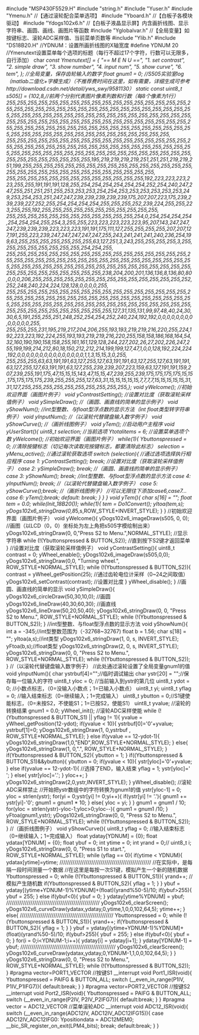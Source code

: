 #include "MSP430F5529.H"
#include "string.h"
#include "Yuser.h"
#include "Ymenu.h"			//【通过滚轮配合菜单选项】
#include "Yboard.h"		//【白板子各模块驱动】
#include "Ydogs102x6.h"	//【白板子液晶显示屏】内含画折线图、显示字符串、画圆、画线、画图片等函数
#include "Yglobalvar.h"	//【全局变量】如按键标志、滚轮ADC采样值、当前菜单页数等
#include "Ylib.h"
#include "DS18B20.H"
//YDNUM：设置所画折线图的X轴宽度
#define YDNUM 20
//Ymenutext设置菜单每个选项的标题（每行不超过17个字符，行数可以无限多，自行添加）
char *const Ymenutext[] = {
    "==   M E N U   ==",
    "1. set contrast",
    "2. simple draw",
    "3. show number",
    "4. input num",
    "5. show curve",
	"6. tem",
};
//全局变量，保存齿轮输入的数字
float gnum1 = 0;
//S505实验室log（matlab二值化+字模生成）（不推荐费时间在这里，如有需要，详细生成可参考http://download.csdn.net/detail/yws_swy/9581130）
static const uint8_t s505[] =
{102,8,//前两个分别代表图片像素列数和行数（每8个像素为1行）
255,255,255,255,255,255,255,255,255,255,255,255,255,255,255,255,255,255,255,255,255,255,255,255,255,255,255,255,255,255,255,255,255,255,255,255,255,255,255,255,255,255,255,255,255,255,255,255,255,255,255,255,255,255,255,255,255,255,255,255,255,255,255,255,255,255,255,255,255,255,255,255,255,255,255,255,255,255,255,255,255,255,255,255,255,255,255,255,255,255,255,255,255,255,255,255,255,255,255,255,255,255,
255,255,255,255,255,255,255,255,255,255,255,255,255,255,255,255,255,255,255,255,255,255,255,255,255,255,255,255,255,255,255,255,255,255,255,255,255,255,255,255,255,255,255,255,255,255,255,255,255,255,255,255,255,255,255,255,255,255,255,255,195,219,219,219,219,251,251,251,219,219,251,199,255,255,255,255,255,255,255,255,255,255,255,255,255,255,255,255,255,255,255,255,255,255,255,255,255,255,255,255,255,255,
255,255,255,255,255,255,255,255,255,255,255,255,255,192,223,223,223,223,255,255,191,191,191,128,255,254,254,254,254,254,254,252,254,240,247,247,255,251,251,251,255,253,253,253,254,254,253,253,253,253,253,253,249,253,254,253,251,247,247,239,239,239,239,239,175,207,207,223,175,239,239,239,227,252,255,254,254,254,254,255,255,255,252,239,224,255,255,223,255,255,192,255,255,255,255,255,255,255,255,255,255,255,
255,255,255,255,255,255,255,255,255,255,255,255,254,0,254,254,254,254,254,254,254,255,254,3,255,255,223,223,223,223,223,95,207,143,247,247,247,239,239,239,223,223,223,191,191,175,111,127,255,255,255,255,207,207,127,191,255,223,239,247,247,247,247,247,255,243,241,241,241,240,236,254,199,63,255,255,255,255,255,255,255,63,127,251,3,243,255,255,255,255,3,255,255,255,255,255,255,255,255,254,254,255,
255,255,255,255,255,255,255,255,255,255,255,255,255,255,255,255,255,255,255,255,255,255,255,255,255,255,255,255,255,255,255,255,255,255,255,255,255,255,255,255,255,255,255,255,255,255,255,255,255,255,255,255,255,255,255,255,255,255,255,255,255,238,204,200,201,136,136,8,136,80,80,0,0,0,206,255,255,255,255,255,255,255,255,255,255,255,255,255,255,252,252,248,240,224,224,128,128,0,0,0,0,255,
255,255,255,255,255,255,255,255,255,255,255,255,255,255,255,255,255,255,255,255,255,255,255,255,255,255,255,255,255,255,255,255,255,255,255,255,255,255,255,255,255,255,255,255,255,255,255,255,255,255,255,255,255,255,255,255,255,255,255,255,255,255,127,31,135,131,99,97,48,40,24,30,30,6,5,191,255,255,251,248,252,254,254,252,240,224,192,192,0,0,0,0,0,0,0,0,0,0,0,0,0,255,
255,255,255,231,195,219,217,204,206,255,193,193,219,219,216,220,255,224,192,223,223,192,224,255,193,193,219,219,216,220,255,158,158,186,168,164,54,32,160,190,190,158,158,255,161,161,129,128,244,227,202,26,27,202,226,247,255,199,199,214,212,80,18,150,212,212,214,199,199,127,47,1,0,0,128,192,224,224,192,0,0,0,0,0,0,0,0,0,0,0,0,0,0,0,1,1,3,15,15,3,0,255,
255,255,255,63,63,191,191,63,127,255,127,63,191,191,63,127,255,127,63,191,191,63,127,255,127,63,191,191,63,127,255,239,239,207,223,159,63,127,191,191,159,207,239,255,191,175,47,15,15,15,143,47,15,15,47,239,255,239,175,175,175,175,15,15,175,175,175,175,239,255,255,255,127,63,31,15,15,15,15,15,7,7,7,7,15,15,15,15,15,31,31,127,255,255,255,255,255,255,255,255,255,255,};
void yWelcome();			//初始欢迎界面（画图片例子）
void yContrastSetting();	//设置对比度（获取滚轮采样值例子）
void ySimpleDraw();		//（画圆、画直线的简单的显示例子）
void yShowNum();			//int型整数、与float型浮点数的显示方法（int float类型转字符串例子）
void yInputNum();			//（以滚轮代替键盘输入数字例子）
void yShowCurve();			//（画折线图例子）
void yTem();
//启动用户主程序
void yUserStart(){
	uint8_t selection;							//当前选项
    Ytotalitems = 6;							//设置菜单选项个数
	yWelcome();									//初始欢迎界面（画图片例子）
    while(1){
        Ybuttonspressed = 0;					//清除按键标志（切记每次读取完按键标志，都要清除此标志）
		selection = yMenu_active();				//通过滚轮获取选项
		switch (selection){						//通过选项选择执行相应程序
			case 1: yContrastSetting(); break;	//设置对比度（获取滚轮采样值例子）
			case 2: ySimpleDraw(); break;		//（画圆、画直线的简单的显示例子）
			case 3: yShowNum(); break;			//int型整数、与float型浮点数的显示方法
			case 4: yInputNum(); break;		//（以滚轮代替键盘输入数字例子）
			case 5: yShowCurve();break;		//（画折线图例子）
			//可以无限往下添加case6,case7...
			case 6: yTem();break;
			default: break;
		}
    }
}
void yTem(){
	char s[16] = "";
	float tem = 0.0;
	while(Init_18B20());
	while(1){
		tem = Do1Convert();
		yItoa(tem,s);
		yDogs102x6_stringDraw(0,8*5,s,ROW_STYLE+INVERT_STYLE);
	}
}
//初始欢迎界面（画图片例子）
void yWelcome(){
	yDogs102x6_imageDraw(s505, 0, 0);			//画图（以LCD（0，0）坐标处为左上角把s505字模绘制出来）
	yDogs102x6_stringDraw(0, 0,"Press S2 to Menu.",NORMAL_STYLE);	//显示字符串
    while (!(Ybuttonspressed & BUTTON_S2));				//直到按下S2键才返回菜单
}
//设置对比度（获取滚轮采样值例子）
void yContrastSetting(){
    uint8_t contrast = 0;
    yWheel_enable();
    yDogs102x6_imageDraw(s505,0,0);
    yDogs102x6_stringDraw(0,0, "Turning wheel.", ROW_STYLE+NORMAL_STYLE);
    while (!(Ybuttonspressed & BUTTON_S2)){
        contrast = yWheel_getPosition(25);	//通过齿轮电位计采样（0~24之间取值）
        yDogs102x6_setContrast(contrast);	//设置对比度
    }
    yWheel_disable();
}
//画圆、画直线的简单的显示
void ySimpleDraw(){
	yDogs102x6_circleDraw(50,30,10,0);								//画圆
	yDogs102x6_lineDraw(40,30,60,30);								//画直线
	yDogs102x6_lineDraw(50,20,50,40);
	yDogs102x6_stringDraw(0, 0, "Press S2 to Menu.", ROW_STYLE+NORMAL_STYLE);
	while (!(Ybuttonspressed & BUTTON_S2));
}
//int型整数、与float型浮点数的显示方法
void yShowNum(){
	int a = -345;//int型整数范围为（-32768~32767)
	float b = 1.56;
	char s[18] = "";
	yItoa(a,s);//int类型
	yDogs102x6_stringDraw(1, 0, s, INVERT_STYLE);
	yFtoa(b,s);//float类型
	yDogs102x6_stringDraw(2, 0, s, INVERT_STYLE);
	yDogs102x6_stringDraw(0, 0, "Press S2 to Menu.", ROW_STYLE+NORMAL_STYLE);
    while (!(Ybuttonspressed & BUTTON_S2));
}
//（以滚轮代替键盘输入数字例子）
//此处通过滚轮设置了全局变量gnum1的值
void yInputNum(){
	char ystrbuf[4]="";//临时调试输出
	char ystr[20] = "";//保存每一位输入的字符
	uint8_t yloc = 0;	//当前输入到ystr的第几位
	uint8_t ydot = 0;	//小数点标志，（0=没输入小数点；1=已输入小数点）
	uint8_t yi;
	uint8_t yflag = 0;	//输入结束标志（0=继续输入；1=完成输入）
	uint8_t ybutton = 0;//S1键使能标志，（0=未按S2，不使能S1；1=已按S2，使能S1）
	uint8_t yvalue;		//滚轮的转换结果
	gnum1 = 0.0;
	yWheel_init();		//滚轮ADC采样使能
    while (!(Ybuttonspressed & BUTTON_S1) || yflag != 1){
		yvalue = yWheel_getPosition(12-ydot);
		if(yvalue < 10){
			ystrbuf[0]='0'+yvalue;
			ystrbuf[1]=0;
			yDogs102x6_stringDraw(1, 0,ystrbuf , ROW_STYLE+NORMAL_STYLE);
		}
		else if(yvalue == 12-ydot-1){
			yDogs102x6_stringDraw(1,0,"END",ROW_STYLE+NORMAL_STYLE);
		}
		else{
			yDogs102x6_stringDraw(1, 0,".", ROW_STYLE+NORMAL_STYLE);
		}
    	if(Ybuttonspressed & BUTTON_S2){
    		ybutton = 1;
    	}
    	if((Ybuttonspressed & BUTTON_S1)&&ybutton){
    		ybutton = 0;
    		if(yvalue < 10){
    			ystr[yloc]='0'+yvalue;
    		}
    		else if(yvalue == 12-ydot-1){			//选择了END，输入结束
    			yflag = 1;
    			ystr[yloc]=' ';
    		}
    		else{
    			ystr[yloc]='.';
    		}
    		yloc++;
    	}
    	yDogs102x6_stringDraw(2,0,ystr,INVERT_STYLE);
    }
    yWheel_disable();	//滚轮ADC采样禁止
    //开始把ystr数组中的字符转换为gnum1的值
    ystr[yloc-1] = 0;
    yloc = strlen(ystr);
    for(yi = 0;ystr[yi] != 0;yi++){
    	if(ystr[yi] != '.'){
    	    gnum1 += ystr[yi]-'0';
    	    gnum1 = gnum1 * 10;
    	}
    	else{
    		yloc = yi;
    	}
    }
    gnum1 = gnum1 / 10;
    for(yloc = strlen(ystr)-yloc-1;yloc>0;yloc--){
    	gnum1 = gnum1 /10;
    }
    yFtoa(gnum1,ystr);
	yDogs102x6_stringDraw(0, 0, "Press S2 to Menu.", ROW_STYLE+NORMAL_STYLE);
    while (!(Ybuttonspressed & BUTTON_S2));
}
//（画折线图例子）
void yShowCurve(){
	uint8_t yflag = 0;	//输入结束标志（0=继续输入；1=完成输入）
	float ydatay[YDNUM] = {0};
	float ydatax[YDNUM] = {0};
	float ybuf = 0;
	int ytime = 0;
	int yrand = 0;//
	uint8_t i;
	yDogs102x6_stringDraw(0, 0, "Press S1 to start.", ROW_STYLE+NORMAL_STYLE);
    while (yflag == 0){
    	if(ytime < YDNUM){
			ydatax[ytime]=ytime;
			/////////////////////////////////////////////////
			//在实际中，是每隔一段时间测量一个数据
			//在这里是每按一次S1键，模拟产生一个新的随机数据
			Ybuttonspressed = 0;
			while (!(Ybuttonspressed & BUTTON_S1)){
				yrand++;			//模拟产生随机数
				if(Ybuttonspressed & BUTTON_S2){
					yflag = 1;
				}
			}
			ybuf = ydatay[(ytime+YDNUM-1)%YDNUM]+(float)(yrand%50-5)/10;
			if(ybuf>255){
				ybuf = 255;
			}
			else if(ybuf<0){
				ybuf = 0;
			}
			ydatay[ytime%YDNUM] = ybuf;
			//////////////////////////////////////////////////
	    	yDogs102x6_clearScreen();
			yDogs102x6_curveDraw(ydatax,ydatay,0,ytime,1,0,0,102,64,5);
			ytime++;
    	}
    	else{
    		//////////////////////////////////////////////////
			Ybuttonspressed = 0;
			while (!(Ybuttonspressed & BUTTON_S1)){
				yrand++;
				if(Ybuttonspressed & BUTTON_S2){
					yflag = 1;
				}
			}
			ybuf = ydatay[(ytime+YDNUM-1)%YDNUM]+(float)(yrand%50-5)/10;
			if(ybuf>255){
				ybuf = 255;
			}
			else if(ybuf<0){
				ybuf = 0;
			}
	    	for(i = 0;i<YDNUM-1;i++){
	    		ydatay[i] = ydatay[i+1];
	    	}
			ydatay[YDNUM-1] = ybuf;
			///////////////////////////////////////////////////
	    	yDogs102x6_clearScreen();
			yDogs102x6_curveDraw(ydatax,ydatay,0,YDNUM-1,1,0,0,102,64,5);
    	}
	}
	yDogs102x6_stringDraw(0, 0, "Press S2 to Menu.", ROW_STYLE+NORMAL_STYLE);
    while (!(Ybuttonspressed & BUTTON_S2));
}
#pragma vector=PORT1_VECTOR				//按键S1
__interrupt void Port1_ISR(void){
    Ybuttonspressed = PAIFG & BUTTON_ALL;
    switch (__even_in_range(P1IV, P1IV_P1IFG7)){
    default:break;
    }
}
#pragma vector=PORT2_VECTOR				//按键S2
__interrupt void Port2_ISR(void){
    Ybuttonspressed = PAIFG & BUTTON_ALL;
    switch (__even_in_range(P2IV, P2IV_P2IFG7)){
    default:break;
    }
}
#pragma vector = ADC12_VECTOR			//菜单滚轮ADC
__interrupt void ADC12_ISR(void){
    switch (__even_in_range(ADC12IV, ADC12IV_ADC12IFG15)){
        case  ADC12IV_ADC12IFG0:
            Ypositiondata = ADC12MEM0;
            __bic_SR_register_on_exit(LPM4_bits);
            break;
        default:break;
    }
}

